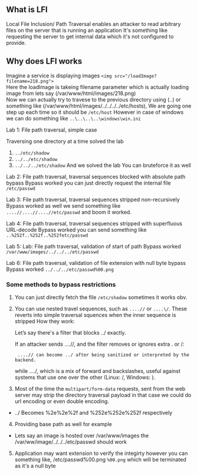 ## What is LFI
Local File Inclusion/ Path Traversal enables an attacker to read arbitrary files on the server that is running an application
It's something like requesting the server to get internal data which it's not configured to provide.

## Why does LFI works

Imagine a service is displaying images ```<img src="/loadImage?filename=218.png">```  
Here the loadImage is takeing filename parameter which is actually loading image from lets say (/var/www/html/images/218.png)  
Now we can actually try to travese to the previous directory using (..) or something like (/var/www/html/images/../../../../etc/hosts), We are going one step up each time so it should be `/etc/host`
However in case of windows we can do something like `..\..\..\..\windows\win.ini`

Lab 1: File path traversal, simple case

Traversing one directory at a time solved the lab
1. `../etc/shadow`
2. `../../etc/shadow`
3. `../../../etc/shadow`
And we solved the lab
You can bruteforce it as well


Lab 2: File path traversal, traversal sequences blocked with absolute path bypass
Bypass worked you can just directly request the internal file `/etc/passwd`

Lab 3: File path traversal, traversal sequences stripped non-recursively
Bypass worked as well we send something like `....//....//....//etc/passwd` and boom it worked.

Lab 4: File path traversal, traversal sequences stripped with superfluous URL-decode
Bypass worked you can send something like `..%252f..%252f..%252fetc/passwd`

Lab 5: Lab: File path traversal, validation of start of path
Bypass worked `/var/www/images/../../../etc/passwd`

Lab 6: File path traversal, validation of file extension with null byte bypass
Bypass worked `../../../etc/passwd%00.png`

### Some methods to bypass restrictions 
1. You can just directly fetch the file `/etc/shadow` sometimes it works obv.
2. You can use nested travel sequences, such as `....//` or `....\/`. These reverts into simple traversal squences when the inner sequence is stripped
How they work:

    Let’s say there's a filter that blocks ../ exactly.

    If an attacker sends ....//, and the filter removes or ignores extra . or /:

        ....// can become ../ after being sanitized or interpreted by the backend.

    while ....\/, which is a mix of forward and backslashes, useful against systems that use one over the other (Linux: /, Windows: \).
3. Most of the time the `multipart/form-data` requests, sent from the web server may strip the directory traversal payload in that case we could do url encoding or even double encoding.
  * ../ Becomes %2e%2e%2f and %252e%252e%252f respectively 
4. Providing base path as well for example
  * Lets say an image is hosted over /var/www/images the /var/ww/image/../../../etc/passwd should work 
5. Application may want extension to verify the integirty however you can something like, /etc/passwd%00.png `%00.png` which will be terminated as it's a null byte 
